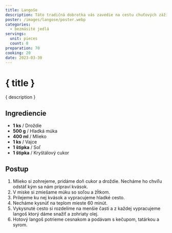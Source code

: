 ```yaml
---
title: Langoše
description: Táto tradičná dobrotka vás zavedie na cestu chuťových zážitkov.
poster: /images/langose/poster.webp
categories:
  - bezmäsité jedlá
servings:
  unit: pieces
  count: 8
preparation: 70
cooking: 20
date: 2023-03-30
---
```


# { title }

{ description }

## Ingrediencie

- **1 ks** / Droždie
- **500 g** / Hladká múka
- **400 ml** / Mlieko
- **1 ks** / Vajce
- **1 štipka** / Soľ
- **1 štipka** / Kryštálový cukor

## Postup

1. Mlieko si zohrejeme, pridáme doň cukor a droždie. Necháme ho chvíľu odstáť kým sa nám pripraví kvások.
2. V miske si zmiešame múku so soľou a žĺtkom.
3. Prilejeme ku nej kvások a vypracujeme hladké cesto.
4. Necháme kysnúť na teplom mieste 60 minút.
5. Vykysnuté cesto si rozdelíme na menšie časti a z každej vypracujeme langoš ktorý dáme snažiť a zohriaty olej.
6. Hotový langoš potrieme cesnakom a podávam s kečupom, tatárkou a syrom.
